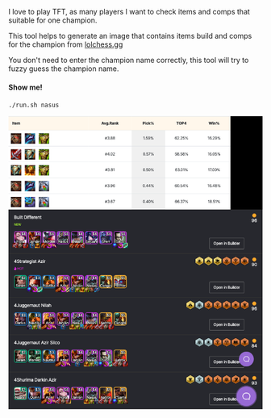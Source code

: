 I love to play TFT, as many players I want to check items and comps that suitable for one champion.

This tool helps to generate an image that contains items build and comps for the champion from [lolchess.gg](https://lolchess.gg)

You don't need to enter the champion name correctly, this tool will try to fuzzy guess the champion name.


#### Show me!

```bash
./run.sh nasus
```

![nasus](./nasus.png)
